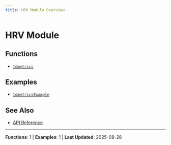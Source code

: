 ```yaml
---
title: HRV Module Overview
---
```

# HRV Module

## Functions

- [`tdmetrics`](tdmetrics.md)

## Examples

- [`tdmetricsExample`](https://github.com/BSICoS/biosigmat/tree/main/examples/hrv/tdmetricsExample.m)

## See Also

- [API Reference](../index.md)

---

**Functions**: 1 | **Examples**: 1 | **Last Updated**: 2025-08-28
